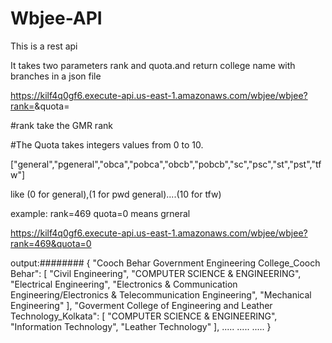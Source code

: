 # Wbjee-API

This is a rest api 

It takes two parameters rank and quota.and return college name with branches in a json file



https://kilf4q0gf6.execute-api.us-east-1.amazonaws.com/wbjee/wbjee?rank=<integer>&quota=<integer>

#rank take the GMR rank

#The Quota takes integers values from 0 to 10.


["general","pgeneral","obca","pobca","obcb","pobcb","sc","psc","st","pst","tfw"]
 
like (0 for general),(1 for pwd general)....(10 for tfw)

  example:
  rank=469
  quota=0 means grneral
  
  https://kilf4q0gf6.execute-api.us-east-1.amazonaws.com/wbjee/wbjee?rank=469&quota=0
  
  

output:########
  {
    "Cooch Behar Government Engineering College_Cooch Behar": [
        "Civil Engineering",
        "COMPUTER SCIENCE & ENGINEERING",
        "Electrical Engineering",
        "Electronics & Communication Engineering/Electronics & Telecommunication Engineering",
        "Mechanical Engineering"
    ],
    "Goverment College of Engineering and Leather Technology_Kolkata": [
        "COMPUTER SCIENCE & ENGINEERING",
        "Information Technology",
        "Leather Technology"
    ],
 .....
  .....
  .....
}
  




